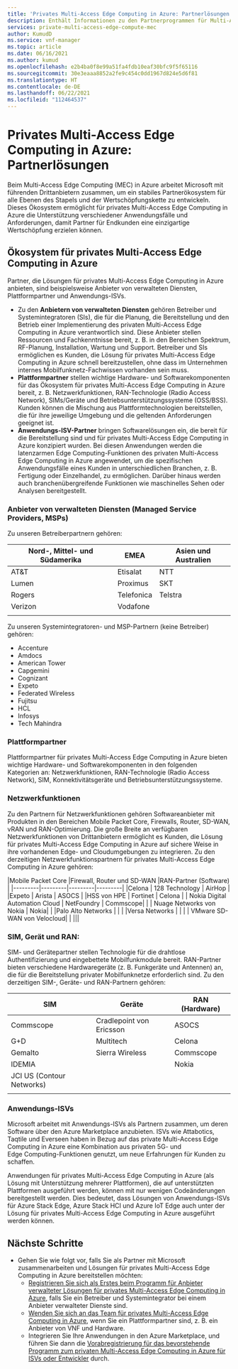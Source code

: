 ```yaml
---
title: 'Privates Multi-Access Edge Computing in Azure: Partnerlösungen'
description: Enthält Informationen zu den Partnerprogrammen für Multi-Access Edge Computing in Azure.
services: private-multi-access-edge-compute-mec
author: KumudD
ms.service: vnf-manager
ms.topic: article
ms.date: 06/16/2021
ms.author: kumud
ms.openlocfilehash: e2b4ba0f8e99a51fa4fdb10eaf30bfc9f5f65116
ms.sourcegitcommit: 30e3eaaa8852a2fe9c454c0dd1967d824e5d6f81
ms.translationtype: HT
ms.contentlocale: de-DE
ms.lasthandoff: 06/22/2021
ms.locfileid: "112464537"
---
```

# <a name="azure-private-multi-access-edge-compute-partner-solutions"></a>Privates Multi-Access Edge Computing in Azure: Partnerlösungen
Beim Multi-Access Edge Computing (MEC) in Azure arbeitet Microsoft mit führenden Drittanbietern zusammen, um ein stabiles Partnerökosystem für alle Ebenen des Stapels und der Wertschöpfungskette zu entwickeln. Dieses Ökosystem ermöglicht für privates Multi-Access Edge Computing in Azure die Unterstützung verschiedener Anwendungsfälle und Anforderungen, damit Partner für Endkunden eine einzigartige Wertschöpfung erzielen können.
 
## <a name="azure-private-mec-ecosystem"></a>Ökosystem für privates Multi-Access Edge Computing in Azure
Partner, die Lösungen für privates Multi-Access Edge Computing in Azure anbieten, sind beispielsweise Anbieter von verwalteten Diensten, Plattformpartner und Anwendungs-ISVs. 
- Zu den **Anbietern von verwalteten Diensten** gehören Betreiber und Systemintegratoren (SIs), die für die Planung, die Bereitstellung und den Betrieb einer Implementierung des privaten Multi-Access Edge Computing in Azure verantwortlich sind. Diese Anbieter stellen Ressourcen und Fachkenntnisse bereit, z. B. in den Bereichen Spektrum, RF-Planung, Installation, Wartung und Support. Betreiber und SIs ermöglichen es Kunden, die Lösung für privates Multi-Access Edge Computing in Azure schnell bereitzustellen, ohne dass im Unternehmen internes Mobilfunknetz-Fachwissen vorhanden sein muss. 
- **Plattformpartner** stellen wichtige Hardware- und Softwarekomponenten für das Ökosystem für privates Multi-Access Edge Computing in Azure bereit, z. B. Netzwerkfunktionen, RAN-Technologie (Radio Access Network), SIMs/Geräte und Betriebsunterstützungssysteme (OSS/BSS). Kunden können die Mischung aus Plattformtechnologien bereitstellen, die für ihre jeweilige Umgebung und die geltenden Anforderungen geeignet ist. 
- **Anwendungs-ISV-Partner** bringen Softwarelösungen ein, die bereit für die Bereitstellung sind und für privates Multi-Access Edge Computing in Azure konzipiert wurden. Bei diesen Anwendungen werden die latenzarmen Edge Computing-Funktionen des privaten Multi-Access Edge Computing in Azure angewendet, um die spezifischen Anwendungsfälle eines Kunden in unterschiedlichen Branchen, z. B. Fertigung oder Einzelhandel, zu ermöglichen. Darüber hinaus werden auch branchenübergreifende Funktionen wie maschinelles Sehen oder Analysen bereitgestellt.
### <a name="managed-service-providers-msps"></a>Anbieter von verwalteten Diensten (Managed Service Providers, MSPs)
Zu unseren Betreiberpartnern gehören:

|Nord-, Mittel- und Südamerika |EMEA |Asien und Australien |
|---------|---------|---------|
|AT&T   |      Etisalat    |   NTT      |
|Lumen   |     Proximus    |    SKT     |
|Rogers |     Telefonica    |     Telstra    |
|Verizon    |   Vodafone      |         |
|    |         |         |


Zu unseren Systemintegratoren- und MSP-Partnern (keine Betreiber) gehören:
- Accenture
- Amdocs
- American Tower
- Capgemini
- Cognizant
- Expeto
- Federated Wireless
- Fujitsu
- HCL
- Infosys
- Tech Mahindra



### <a name="platform-partners"></a>Plattformpartner
Plattformpartner für privates Multi-Access Edge Computing in Azure bieten wichtige Hardware- und Softwarekomponenten in den folgenden Kategorien an: Netzwerkfunktionen, RAN-Technologie (Radio Access Network), SIM, Konnektivitätsgeräte und Betriebsunterstützungssysteme.

### <a name="network-functions"></a>Netzwerkfunktionen
Zu den Partnern für Netzwerkfunktionen gehören Softwareanbieter mit Produkten in den Bereichen Mobile Packet Core, Firewalls, Router, SD-WAN, vRAN und RAN-Optimierung. Die große Breite an verfügbaren Netzwerkfunktionen von Drittanbietern ermöglicht es Kunden, die Lösung für privates Multi-Access Edge Computing in Azure auf sichere Weise in ihre vorhandenen Edge- und Cloudumgebungen zu integrieren. Zu den derzeitigen Netzwerkfunktionspartnern für privates Multi-Access Edge Computing in Azure gehören:


|Mobile Packet Core |Firewall, Router und SD-WAN |RAN-Partner (Software) |
|---------|---------|---------|---------|
|Celona  |   128 Technology      |    AirHop   |
|Expeto   |      Arista   |         ASOCS  |
|HSS von HPE    |  Fortinet    |   Celona      |
| Nokia Digital Automation Cloud  | NetFoundry |  Commscope|
| | Nuage Networks von Nokia |  Nokia|
|  |Palo Alto Networks |  |
|  |Versa Networks |  |
|  | VMware SD-WAN von Velocloud|  |
|||
    
            
### <a name="sim-device--ran"></a>SIM, Gerät und RAN:
SIM- und Gerätepartner stellen Technologie für die drahtlose Authentifizierung und eingebettete Mobilfunkmodule bereit. RAN-Partner bieten verschiedene Hardwaregeräte (z. B. Funkgeräte und Antennen) an, die für die Bereitstellung privater Mobilfunknetze erforderlich sind. Zu den derzeitigen SIM-, Geräte- und RAN-Partnern gehören:

|SIM|Geräte |RAN (Hardware)|
|---------|---------|---------|
|Commscope   |  Cradlepoint von Ericsson    |ASOCS |
|G+D     |     Multitech |Celona |
|Gemalto    |  Sierra Wireless        |Commscope |
|IDEMIA  |         |Nokia |
|   JCI US (Contour Networks)  |         ||
||||

### <a name="application-isvs"></a>Anwendungs-ISVs
Microsoft arbeitet mit Anwendungs-ISVs als Partnern zusammen, um deren Software über den Azure Marketplace anzubieten. ISVs wie Attabotics, Taqtile und Everseen haben in Bezug auf das private Multi-Access Edge Computing in Azure eine Kombination aus privaten 5G- und Edge Computing-Funktionen genutzt, um neue Erfahrungen für Kunden zu schaffen.

Anwendungen für privates Multi-Access Edge Computing in Azure (als Lösung mit Unterstützung mehrerer Plattformen), die auf unterstützten Plattformen ausgeführt werden, können mit nur wenigen Codeänderungen bereitgestellt werden. Dies bedeutet, dass Lösungen von Anwendungs-ISVs für Azure Stack Edge, Azure Stack HCI und Azure IoT Edge auch unter der Lösung für privates Multi-Access Edge Computing in Azure ausgeführt werden können. 

## <a name="next-steps"></a>Nächste Schritte
- Gehen Sie wie folgt vor, falls Sie als Partner mit Microsoft zusammenarbeiten und Lösungen für privates Multi-Access Edge Computing in Azure bereitstellen möchten:
    - [Registrieren Sie sich als Erstes beim Programm für Anbieter verwalteter Lösungen für privates Multi-Access Edge Computing in Azure](https://aka.ms/privateMECmsp), falls Sie ein Betreiber und Systemintegrator bei einem Anbieter verwalteter Dienste sind.
    - [Wenden Sie sich an das Team für privates Multi-Access Edge Computing in Azure](https://aka.ms/privateMEC_ISV), wenn Sie ein Plattformpartner sind, z. B. ein Anbieter von VNF und Hardware.
    - Integrieren Sie Ihre Anwendungen in den Azure Marketplace, und führen Sie dann die [Vorabregistrierung für das bevorstehende Programm zum privaten Multi-Access Edge Computing in Azure für ISVs oder Entwickler](https://aka.ms/privateMECpartnerprogram) durch.



